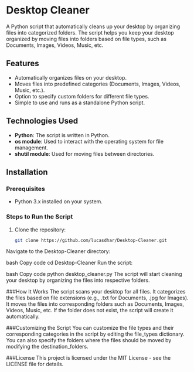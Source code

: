# Desktop Cleaner

A Python script that automatically cleans up your desktop by organizing files into categorized folders. The script helps you keep your desktop organized by moving files into folders based on file types, such as Documents, Images, Videos, Music, etc.

## Features

- Automatically organizes files on your desktop.
- Moves files into predefined categories (Documents, Images, Videos, Music, etc.).
- Option to specify custom folders for different file types.
- Simple to use and runs as a standalone Python script.

## Technologies Used

- **Python**: The script is written in Python.
- **os module**: Used to interact with the operating system for file management.
- **shutil module**: Used for moving files between directories.

## Installation

### Prerequisites

- Python 3.x installed on your system.

### Steps to Run the Script

1. Clone the repository:
   ```bash
   git clone https://github.com/lucasdhar/Desktop-Cleaner.git
Navigate to the Desktop-Cleaner directory:

bash
Copy code
cd Desktop-Cleaner
Run the script:

bash
Copy code
python desktop_cleaner.py
The script will start cleaning your desktop by organizing the files into respective folders.

###How It Works
The script scans your desktop for all files.
It categorizes the files based on file extensions (e.g., .txt for Documents, .jpg for Images).
It moves the files into corresponding folders such as Documents, Images, Videos, Music, etc.
If the folder does not exist, the script will create it automatically.

###Customizing the Script
You can customize the file types and their corresponding categories in the script by editing the file_types dictionary.
You can also specify the folders where the files should be moved by modifying the destination_folders.

###License
This project is licensed under the MIT License - see the LICENSE file for details.
